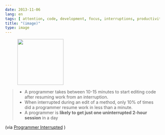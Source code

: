 ```yaml
---
date: 2013-11-06
lang: en
tags: [ attention, code, development, focus, interruptions, productivity, programming, the zone ]
title: "(image)"
type: image
---
```


<figure>
<a
href="https://hugo.ferreira.cc/a-programmer-takes-between-10-15-minutes-to-start/attachment/338/"
rel="attachment"><img
src="/wp-content/uploads/2013/11/tumblr_mvuc93LxTB1qz82meo1_1280-150x150.png"
width="150" height="150" /></a></figure>

> -    A programmer takes between 10-15 minutes to start editing code
>     after resuming work from an interruption.
> -    When interrupted during an edit of a method, only 10% of times
>     did a programmer resume work in less than a minute.
> -    A programmer is **likely to get just one uninterrupted 2-hour
>     session** in a day

(via [Programmer
Interrupted](http://blog.ninlabs.com/2013/01/programmer-interrupted/) )

